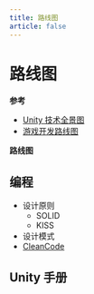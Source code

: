```yaml
---
title: 路线图
article: false
---
```


# 路线图

**参考**

* [Unity 技术全景图](./Unity%20技术全景图.md)
* [游戏开发路线图](./游戏开发路线图.md)

**路线图**

## 编程

* 设计原则
  * SOLID
  * KISS
* 设计模式
* [CleanCode](https://aeryzhao.github.io/cleancode-book/)

## Unity 手册

